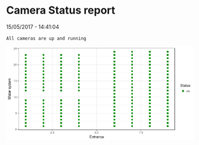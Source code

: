 Camera Status report
================
15/05/2017 - 14:41:04

    All cameras are up and running

![](camreport_files/figure-markdown_github/unnamed-chunk-2-1.png)
